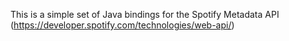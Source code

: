 This is a simple set of Java bindings for the Spotify Metadata API (https://developer.spotify.com/technologies/web-api/)